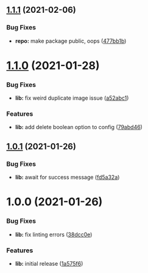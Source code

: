 ## [1.1.1](https://github.com/sanctuarycomputer/sanity-graph-import/compare/v1.1.0...v1.1.1) (2021-02-06)


### Bug Fixes

* **repo:** make package public, oops ([477bb1b](https://github.com/sanctuarycomputer/sanity-graph-import/commit/477bb1bb1a7017af9959efd2470094639ce5dc74))

# [1.1.0](https://github.com/sanctuarycomputer/sanity-graph-import/compare/v1.0.1...v1.1.0) (2021-01-28)


### Bug Fixes

* **lib:** fix weird duplicate image issue ([a52abc1](https://github.com/sanctuarycomputer/sanity-graph-import/commit/a52abc1eb48addcfdf4f13394faaaf6c2ae136ef))


### Features

* **lib:** add delete boolean option to config ([79abd46](https://github.com/sanctuarycomputer/sanity-graph-import/commit/79abd460baf8f71eed05a740c0b9787b2b3c1104))

## [1.0.1](https://github.com/sanctuarycomputer/sanity-graph-import/compare/v1.0.0...v1.0.1) (2021-01-26)


### Bug Fixes

* **lib:** await for success message ([fd5a32a](https://github.com/sanctuarycomputer/sanity-graph-import/commit/fd5a32a96a489b92a1c8564718c20ebebf4977b8))

# 1.0.0 (2021-01-26)


### Bug Fixes

* **lib:** fix linting errors ([38dcc0e](https://github.com/sanctuarycomputer/sanity-graph-import/commit/38dcc0ef8b2622fb95a921b2aa9e1a61c580e90e))


### Features

* **lib:** initial release ([1a575f6](https://github.com/sanctuarycomputer/sanity-graph-import/commit/1a575f64f9e4f82890e4ecf72a22387995e27ac4))
